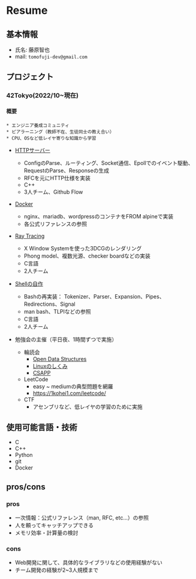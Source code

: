# Resume

## 基本情報

  * 氏名:  藤原智也 
  * mail: `tomofuji-dev@gmail.com`

## プロジェクト

### 42Tokyo(2022/10~現在)
  #### 概要
    * エンジニア養成コミュニティ
    * ピアラーニング（教師不在、生徒同士の教え合い）
    * CPU、OSなど低レイヤ寄りな知識から学習

  * [HTTPサーバー](https://github.com/NaoyaFukuma/webserv)
    * ConfigのParse、ルーティング、Socket通信、Epollでのイベント駆動、RequestのParse、Responseの生成
    * RFCを元にHTTP仕様を実装
    * C++
    * 3人チーム、Github Flow

  * [Docker](https://github.com/tomofuji-dev/ft_inception)
    * nginx、mariadb、wordpressのコンテナをFROM alpineで実装
    * 各公式リファレンスの参照

  * [Ray Tracing](https://github.com/tomofuji-dev/ft_minirt)
    * X Window Systemを使った3DCGのレンダリング
    * Phong model、複数光源、checker boardなどの実装
    * C言語
    * 2人チーム

  * [Shellの自作](https://github.com/tomofuji-dev/ft_minishell)
    * Bashの再実装： Tokenizer、Parser、Expansion、Pipes、Redirections、Signal
    * man bash、TLPIなどの参照
    * C言語
    * 2人チーム

  * 勉強会の主催（平日夜、1時間ずつで実施）
      * 輪読会
          * [Open Data Structures](https://opendatastructures.org/)
          * [Linuxのしくみ](https://www.amazon.co.jp/dp/B0BG8J5QJ1)
          * [CSAPP](https://www.amazon.co.jp/dp/013409266X)
      * LeetCode
          * easy ~ mediumの典型問題を網羅
          * https://1kohei1.com/leetcode/
      * CTF
          * アセンブリなど、低レイヤの学習のために実施

## 使用可能言語・技術

  * C
  * C++
  * Python
  * git
  * Docker

## pros/cons

### pros

  * 一次情報：公式リファレンス（man, RFC, etc...）の参照
  * 人を頼ってキャッチアップできる
  * メモリ効率・計算量の検討

### cons

  * Web開発に関して、具体的なライブラリなどの使用経験がない
  * チーム開発の経験が2~3人規模まで
